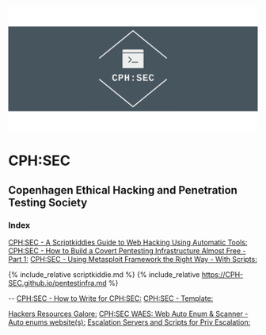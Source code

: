 ![](cphsec/linkedin_banner_image_2.png)

# CPH:SEC
## Copenhagen Ethical Hacking and Penetration Testing Society

### Index
[CPH:SEC - A Scriptkiddies Guide to Web Hacking Using Automatic Tools:](scriptkiddie.md)
[CPH:SEC - How to Build a Covert Pentesting Infrastructure Almost Free - Part 1:](https://CPH-SEC.github.io/pentestinfra.md)
[CPH:SEC - Using Metasploit Framework the Right Way - With Scripts:](https://CPH-SEC.github.io/metasloit_scripting.md)

{% include_relative scriptkiddie.md %}
{% include_relative https://CPH-SEC.github.io/pentestinfra.md %}

--
[CPH:SEC - How to Write for CPH:SEC:](https://CPH-SEC.github.io/cphsec_howtowrite.md)
[CPH:SEC - Template:](https://CPH-SEC.github.io/cphsec_template.md)

[Hackers Resources Galore:](https://github.com/Shiva108/CTF-notes)
[CPH:SEC WAES: Web Auto Enum & Scanner - Auto enums website(s):](https://github.com/Shiva108/WAES)
[Escalation Servers and Scripts for Priv Escalation:](https://github.com/Shiva108/escalationserver)
